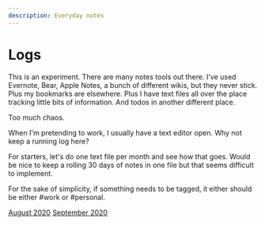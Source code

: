 ```yaml
---
description: Everyday notes
---
```


# Logs

This is an experiment. There are many notes tools out there. I've used Evernote, Bear, Apple Notes, a bunch of different wikis, but they never stick. Plus my bookmarks are elsewhere. Plus I have text files all over the place tracking little bits of information. And todos in another different place. 

Too much chaos. 

When I'm pretending to work, I usually have a text editor open. Why not keep a running log here?

For starters, let's do one text file per month and see how that goes. Would be nice to keep a rolling 30 days of notes in one file but that seems difficult to implement. 

For the sake of simplicity, if something needs to be tagged, it either should be either \#work or \#personal. 

[August 2020](august-2020.md)
[September 2020](september-2020.md)




